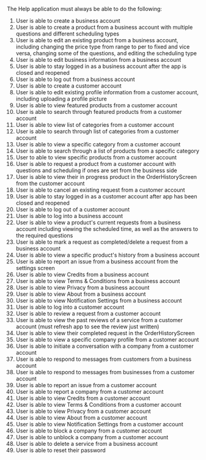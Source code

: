 The Help application must always be able to do the following:

1. User is able to create a business account
2. User is able to create a product from a business account with multiple questions and different
scheduling types
3. User is able to edit an existing product from a business account, including changing the price type from range to per to fixed and vice versa, changing some of the questions, and editing the scheduling type
4. User is able to edit business information from a business account
5. User is able to stay logged in as a business account after the app is closed and reopened
6. User is able to log out from a business account
7. User is able to create a customer account
8. User is able to edit existing profile information from a customer account, including uploading a profile picture
9. User is able to view featured products from a customer account
10. User is able to search through featured products from a customer account
11. User is able to view list of categories from a customer account
12. User is able to search through list of categories from a customer account
13. User is able to view a specific category from a customer account
14. User is able to search through a list of products from a specific category
15. User to able to view specific products from a customer account
16. User is able to request a product from a customer account with questions and scheduling if ones are set from the business side
17. User is able to view their in progress product in the OrderHistoryScreen from the customer account
18. User is able to cancel an existing request from a customer account
19. User is able to stay logged in as a customer account after app has been closed and reopened
20. User is able to log out of a customer account
21. User is able to log into a business account
22. User is able to view a product's current requests from a business account including viewing the scheduled time,
as well as the answers to the required questions
23. User is able to mark a request as completed/delete a request from a business account
24. User is able to view a specific product's history from a business account
25. User is able to report an issue from a business account from the settings screen
26. User is able to view Credits from a business account
27. User is able to view Terms & Conditions from a business account
28. User is able to view Privacy from a business account
29. User is able to view About from a business account
30. User is able to view Notification Settings from a business account
31. User is able to log into a customer account
32. User is able to review a request from a customer account
33. User is able to view the past reviews of a service from a customer account (must refresh app to see the review just written)
34. User is able to view their completed request in the OrderHistoryScreen
35. User is able to view a specific company profile from a customer account
36. User is able to initiate a conversation with a company from a customer account
37. User is able to respond to messages from customers from a business account
38. User is able to respond to messages from businesses from a customer account
39. User is able to report an issue from a customer account
40. User is able to report a company from a customer account
41. User is able to view Credits from a customer account
42. User is able to view Terms & Conditions from a customer account
43. User is able to view Privacy from a customer account
44. User is able to view About from a customer account
45. User is able to view Notification Settings from a customer account
46. User is able to block a company from a customer account
47. User is able to unblock a company from a customer account
48. User is able to delete a service from a business account
49. User is able to reset their password


